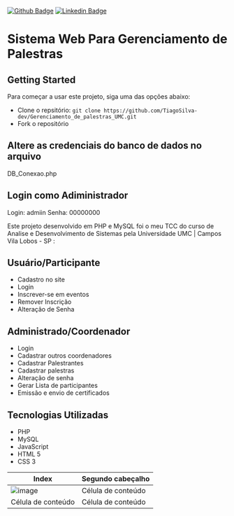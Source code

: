 [![Github Badge](https://img.shields.io/badge/-Github-000?style=flat-square&logo=Github&logoColor=white&link=https://github.com/TiagoSilva-dev)](https://github.com/TiagoSilva-dev)
[![Linkedin Badge](https://img.shields.io/badge/-LinkedIn-blue?style=flat-square&logo=Linkedin&logoColor=white&link=https://www.linkedin.com/in/tiagosilvadev/)](https://www.linkedin.com/in/tiagosilvadev/)



# Sistema Web Para Gerenciamento de Palestras
<!-- # [Homepage](http://) -->


## Getting Started

Para começar a usar este projeto, siga uma das opções abaixo:
* Clone o repsitório: `git clone https://github.com/TiagoSilva-dev/Gerenciamento_de_palestras_UMC.git`
* Fork o repositório

## Altere as credenciais do banco de dados no arquivo 
  DB_Conexao.php 
## Login como Adiministrador
  Login: admiin
  Senha: 00000000

Este projeto desenvolvido em PHP e MySQL foi o meu TCC do curso de Analise e Desenvolvimento de Sistemas pela Universidade UMC | Campos Vila Lobos - SP :

  ## Usuário/Participante
  * Cadastro no site
  * Login
  * Inscrever-se em eventos
  * Remover Inscrição
  * Alteração de Senha
  

  ## Administrado/Coordenador
  * Login
  * Cadastrar outros coordenadores
  * Cadastrar Palestrantes
  * Cadastrar palestras
  * Alteração de senha
  * Gerar Lista de participantes
  * Emissão e envio de certificados 
  
  ## Tecnologias Utilizadas 
  * PHP
  * MySQL
  * JavaScript
  * HTML 5
  * CSS 3

| Index  |  Segundo cabeçalho  |
| ------------------- | ------------------- |
|  ![image](https://user-images.githubusercontent.com/75397880/100946925-336e0180-34e3-11eb-8ed3-dae594532c2e.png) |  Célula de conteúdo |
|  Célula de conteúdo |  Célula de conteúdo |


